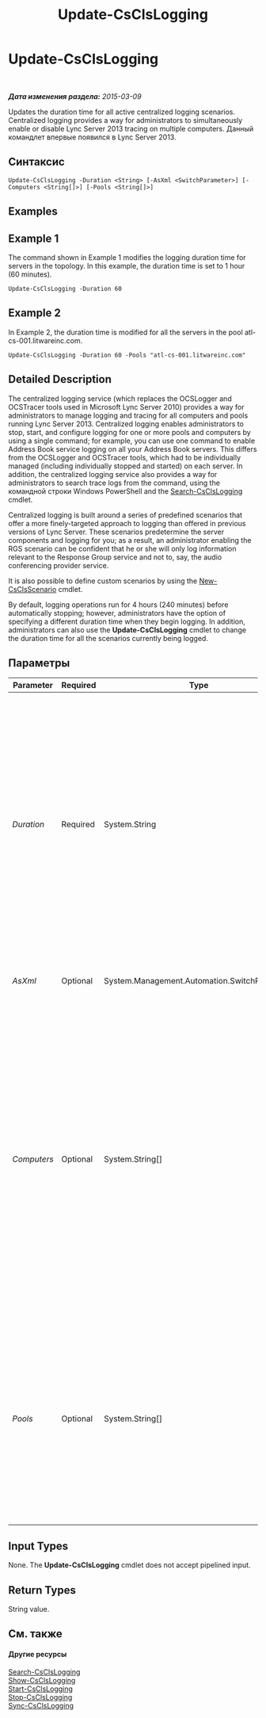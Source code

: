﻿---
title: Update-CsClsLogging
TOCTitle: Update-CsClsLogging
ms:assetid: 104ecc02-789d-4538-8203-0451448d4301
ms:mtpsurl: https://technet.microsoft.com/ru-ru/library/JJ619170(v=OCS.15)
ms:contentKeyID: 49308966
ms.date: 05/19/2016
mtps_version: v=OCS.15
ms.translationtype: HT
---

# Update-CsClsLogging

 

_**Дата изменения раздела:** 2015-03-09_

Updates the duration time for all active centralized logging scenarios. Centralized logging provides a way for administrators to simultaneously enable or disable Lync Server 2013 tracing on multiple computers. Данный командлет впервые появился в Lync Server 2013.

## Синтаксис

    Update-CsClsLogging -Duration <String> [-AsXml <SwitchParameter>] [-Computers <String[]>] [-Pools <String[]>]

## Examples

## Example 1

The command shown in Example 1 modifies the logging duration time for servers in the topology. In this example, the duration time is set to 1 hour (60 minutes).

    Update-CsClsLogging -Duration 60

## Example 2

In Example 2, the duration time is modified for all the servers in the pool atl-cs-001.litwareinc.com.

    Update-CsClsLogging -Duration 60 -Pools "atl-cs-001.litwareinc.com"

## Detailed Description

The centralized logging service (which replaces the OCSLogger and OCSTracer tools used in Microsoft Lync Server 2010) provides a way for administrators to manage logging and tracing for all computers and pools running Lync Server 2013. Centralized logging enables administrators to stop, start, and configure logging for one or more pools and computers by using a single command; for example, you can use one command to enable Address Book service logging on all your Address Book servers. This differs from the OCSLogger and OCSTracer tools, which had to be individually managed (including individually stopped and started) on each server. In addition, the centralized logging service also provides a way for administrators to search trace logs from the command, using the командной строки Windows PowerShell and the [Search-CsClsLogging](search-csclslogging.md) cmdlet.

Centralized logging is built around a series of predefined scenarios that offer a more finely-targeted approach to logging than offered in previous versions of Lync Server. These scenarios predetermine the server components and logging for you; as a result, an administrator enabling the RGS scenario can be confident that he or she will only log information relevant to the Response Group service and not to, say, the audio conferencing provider service.

It is also possible to define custom scenarios by using the [New-CsClsScenario](new-csclsscenario.md) cmdlet.

By default, logging operations run for 4 hours (240 minutes) before automatically stopping; however, administrators have the option of specifying a different duration time when they begin logging. In addition, administrators can also use the **Update-CsClsLogging** cmdlet to change the duration time for all the scenarios currently being logged.

## Параметры


<table>
<colgroup>
<col style="width: 25%" />
<col style="width: 25%" />
<col style="width: 25%" />
<col style="width: 25%" />
</colgroup>
<thead>
<tr class="header">
<th>Parameter</th>
<th>Required</th>
<th>Type</th>
<th>Description</th>
</tr>
</thead>
<tbody>
<tr class="odd">
<td><p><em>Duration</em></p></td>
<td><p>Required</p></td>
<td><p>System.String</p></td>
<td><p>Amount of time that the logging operation should run. For example, this syntax causes the logging operation to run for 2 hours (120 minutes) and then stop:</p>
<p>-Duration 120</p>
<p>This following syntax would specify a duration of 3 hours and 14 minutes:</p>
<p>-Duration 3:15</p>
<p>The following syntax would specify a duration of 6 days, 5 hours and 12 minutes:</p>
<p>-Duration 6.5:12</p>
<p>The default value is 30 minites.</p></td>
</tr>
<tr class="even">
<td><p><em>AsXml</em></p></td>
<td><p>Optional</p></td>
<td><p>System.Management.Automation.SwitchParameter</p></td>
<td><p>When specified, information is returned using XML.</p></td>
</tr>
<tr class="odd">
<td><p><em>Computers</em></p></td>
<td><p>Optional</p></td>
<td><p>System.String[]</p></td>
<td><p>Enables administrators to updates the centralized logging service on a specified server or set of servers. To update a single server, specify the fully qualified domain name of that server. For example:</p>
<p>-Computers &quot;atl-server-001.litwareinc.com&quot;</p>
<p>Multiple servers can be specified by separating the computer FQDNs using commas:</p>
<p>-Computers &quot;atl-server-001.litwareinc.com&quot;,&quot;red-server-002.litwareinc.com&quot;</p>
<p>If you do not the Computers parameter or the Pools parameter, Update-CsClsLogging will automatically run against all the computers in the topology.</p></td>
</tr>
<tr class="even">
<td><p><em>Pools</em></p></td>
<td><p>Optional</p></td>
<td><p>System.String[]</p></td>
<td><p>Enables administrators to update the centralized logging service on each server in a pool. To update the servers in a pool, specify the fully qualified domain name of that pool. For example:</p>
<p>-Pools &quot;atl-cs-001.litwareinc.com&quot;</p>
<p>Multiple pools can be specified by separating the pool FQDNs using commas:</p>
<p>-Pools &quot;atl-cs-001.litwareinc.com&quot;,&quot;red-cs-002.litwareinc.com&quot;</p></td>
</tr>
</tbody>
</table>


## Input Types

None. The **Update-CsClsLogging** cmdlet does not accept pipelined input.

## Return Types

String value.

## См. также

#### Другие ресурсы

[Search-CsClsLogging](search-csclslogging.md)  
[Show-CsClsLogging](show-csclslogging.md)  
[Start-CsClsLogging](start-csclslogging.md)  
[Stop-CsClsLogging](stop-csclslogging.md)  
[Sync-CsClsLogging](sync-csclslogging.md)

